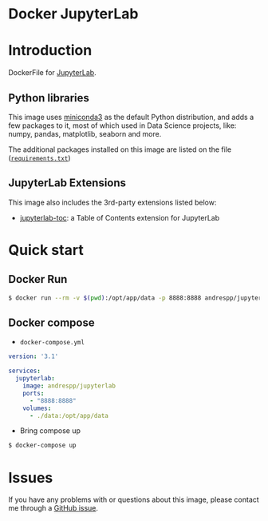 Docker JupyterLab
=================

# Introduction

DockerFile for [JupyterLab](https://jupyterlab.readthedocs.io/en/stable/).

## Python libraries

This image uses [miniconda3](https://hub.docker.com/r/continuumio/miniconda3/)
as the default Python distribution, and adds a few packages to it, most of which
used in Data Science projects, like: numpy, pandas, matplotlib, seaborn and
more.

The additional packages installed on this image are listed on the file
([`requirements.txt`](requirements.txt))

## JupyterLab Extensions

This image also includes the 3rd-party extensions listed below:

* [jupyterlab-toc](https://github.com/jupyterlab/jupyterlab-toc):
a Table of Contents extension for JupyterLab

# Quick start

## Docker Run

```bash
$ docker run --rm -v $(pwd):/opt/app/data -p 8888:8888 andrespp/jupyterlab
```

## Docker compose

* `docker-compose.yml`

```yaml
version: '3.1'

services:
  jupyterlab:
    image: andrespp/jupyterlab
    ports:
      - "8888:8888"
    volumes:
      - ./data:/opt/app/data
```

* Bring compose up

```bash
$ docker-compose up
```

# Issues

If you have any problems with or questions about this image, please contact me
through a [GitHub issue](https://github.com/andrespp/docker-jupyterlab/issues).